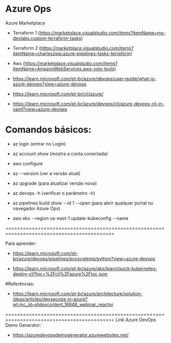 # Azure Ops


Azure Marketplace
- Terraform 1 (https://marketplace.visualstudio.com/items?itemName=ms-devlabs.custom-terraform-tasks)

- Terraform 2 (https://marketplace.visualstudio.com/items?itemName=charleszipp.azure-pipelines-tasks-terraform)

- Aws (https://marketplace.visualstudio.com/items?itemName=AmazonWebServices.aws-vsts-tools)

- https://learn.microsoft.com/pt-br/azure/devops/user-guide/what-is-azure-devops?view=azure-devops

- https://learn.microsoft.com/pt-br/cli/azure/

- https://learn.microsoft.com/pt-br/azure/devops/cli/azure-devops-cli-in-yaml?view=azure-devops


# Comandos básicos:

- az login  (entrar no Login)
- az account show (mostra a conta conectada)
- aws configure 
- az --version (ver a versão atual)
- az upgrade  (para atualizar versão nova)
- az devops -h   (verificar o parâmetro -h)
- az pipelines build show --id 1 --open  (para abrir qualquer portal no navegador Azure Ops)

- aws eks --region us-east-1 update-kubeconfig --name <nome do arquivo> 

===========================================================================================

Para aprender:

- https://learn.microsoft.com/pt-br/azure/devops/pipelines/ecosystems/python?view=azure-devops

- https://learn.microsoft.com/pt-br/azure/aks/learn/quick-kubernetes-deploy-cli?toc=%2Fcli%2Fazure%2Ftoc.json


#Referências:

- https://learn.microsoft.com/pt-br/azure/architecture/solution-ideas/articles/devsecops-in-azure?wt.mc_id=slidescontent_16848_webinar_reactor

===========================================================================================
Link Azure DevOps Demo Generator:

- https://azuredevopsdemogenerator.azurewebsites.net/




